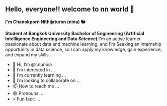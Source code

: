 ## Hello, everyone!! welcome to nn world 🙌
**I'm Chanokporn Nithijaturon (nina) 🐿️**

**Student at Bangkok University Bachelor of Engineering (Artificial Intelligence Engineering and Data Science)**
I'm an active learner passionate about data and machine learning, and I'm Seeking an internship opportunity in data science, so I can apply my knowledge, gain experience, and expand my skills.

- 👋 Hi, I’m @cnpnina
- 👀 I’m interested in ...
- 🌱 I’m currently learning ...
- 💞️ I’m looking to collaborate on ...
- 📫 How to reach me ...
- 😄 Pronouns: ...
- ⚡ Fun fact: ...

<!---
cnpnina/cnpnina is a ✨ special ✨ repository because its `README.md` (this file) appears on your GitHub profile.
You can click the Preview link to take a look at your changes.
--->
